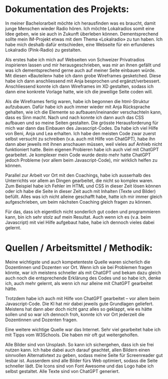 # Dokumentation des Projekts:

In meiner Bachelorarbeit möchte ich herausfinden was es braucht, damit junge Menschen wieder Radio hören. Ich möchte Lokalradios somit eine Idee geben, wie sie auch in Zukunft überleben können. Dementsprechend sollte mein IM-Projekt etwas mit dem Thema «Lokalradio» zu tun haben. Ich habe mich deshalb dafür entschieden, eine Webseite für ein erfundenes Lokalradio (Pink-Radio) zu gestalten.

Als erstes habe ich mich auf Webseiten von Schweizer Privatradios inspirieren lassen und mir herausgeschrieben, was mir an ihnen gefällt und was ich dementsprechend gerne auch auf meiner Seite einbauen würde. Mit diesen «Bauteilen» habe ich dann grobe Wireframes gesketched. Diese habe ich dann anschliessend mit Anja besprochen und ergänzt/verbessert. Anschliessend konnte ich dann Wireframes im XD gestalten, sodass ich dann eine konkrete Vorlage hatte, wie ich die jeweilige Seite coden will.

Als die Wireframes fertig waren, habe ich begonnen die html-Struktur aufzubauen. Dafür habe ich auch immer wieder mit Anja Rücksprache gehalten, wie ich die Elemente so aufbauen/ineinander verschachteln kann, dass es Sinn macht. Nach und nach konnte ich dann auch das CSS aufbauen und so meine Seiten gestalten. Die grösste Herausforderung für mich war dann das Einbauen des Javascript-Codes. Da habe ich viel Hilfe von Beni, Anja und Lea erhalten. Ich habe den meisten Code zwar zuerst selbst versucht zu schreiben (v.a. auch mit Hilfe von ChatGPT), habe ihn dann aber jeweils mit ihnen anschauen müssen, weil vieles auf Anhieb nicht funktioniert hatte. Beim eigenen Probieren habe ich auch viel mit ChatGPT gearbeitet. Je komplexer mein Code wurde desto mehr hatte ChatGPT jedoch Probleme (vor allem beim Javascript-Code), mir wirklich helfen zu können. 

Parallel zur Arbeit vor Ort mit den Coachings, habe ich ausserhalb des Unterrichts vor allem an Dingen gearbeitet, die nicht so komplex waren. Zum Beispiel habe ich Fehler im HTML und CSS in dieser Zeit lösen können oder ich habe die Seite in dieser Zeit auch mit Inhalten (Texte und Bilder) befüllt. Alles was ich nicht alleine geschafft habe, hatte ich mir immer gleich aufgeschrieben, um beim nächsten Coaching gleich fragen zu können.

Für das, dass ich eigentlich nicht sonderlich gut coden und programmieren kann, bin ich sehr stolz auf mein Resultat. Auch wenn ich es (v.a. beim Javascript) mit viel Hilfe aufgebaut habe, habe ich dennoch vieles dabei gelernt.

# Quellen / Arbeitsmittel / Methodik:

Meine wichtigste und auch kompetenteste Quelle waren sicherlich die Dozentinnen und Dozenten vor Ort. Wenn ich sie bei Problemen fragen könnte, war ich meistens schneller als mit ChatGPT und bekam dazu gleich auch noch die entsprechende Erklärung des Codes und so habe ich, denke ich, auch mehr gelernt, als wenn ich nur alleine mit ChatGPT gearbeitet hätte.

Trotzdem habe ich auch mit Hilfe von ChatGPT gearbeitet – vor allem beim Javascript-Code. Die KI hat mir dabei jeweils gute Grundlagen geliefert. Meistens hat dann aber doch nicht ganz alles so geklappt, wie es hätte sollen und so war ich dennoch froh, konnte ich vor Ort jederzeit die Dozentinnen und Dozenten fragen. 

Eine weitere wichtige Quelle war das Internet. Sehr viel gearbeitet habe ich mit Tipps vom W3Schools. Die haben mir oft gut weitergeholfen.

Alle Bilder sind von Unsplash. So kann ich sichergehen, dass ich sie frei nutzen kann. Ich habe dabei auch darauf geachtet, allen Bildern einen sinnvollen Alternativtext zu geben, sodass meine Seite für Screenreader gut lesbar ist. Ausserdem sind alle Bilder fürs Web optimiert, sodass die Seite schneller lädt. Die Icons sind von Font Awesome und das Logo habe ich selbst gestaltet. Alle Texte sind von ChatGPT generiert.

 
